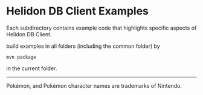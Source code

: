 # Helidon DB Client Examples

Each subdirectory contains example code that highlights specific aspects of
Helidon DB Client.

build examples in all folders (including the common folder) by
```shell
mvn package
```
in the current folder.

---

Pokémon, and Pokémon character names are trademarks of Nintendo.
